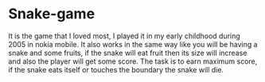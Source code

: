 # Snake-game
It is the game that I loved most, I played it in my early childhood during 2005 in nokia mobile. It also works in the same way like you will be having a snake and some fruits, if the snake will eat fruit then its size will increase and also the player will get some score. The task is to earn maximum score, if the snake eats itself or touches the boundary the snake will die.
